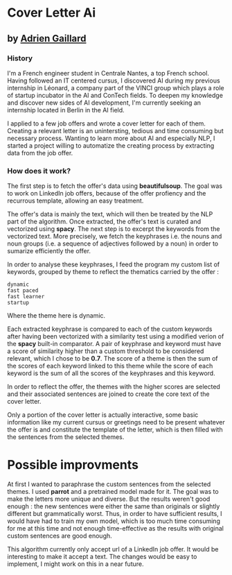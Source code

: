 # Cover Letter Ai 
## by [Adrien Gaillard](https://www.linkedin.com/in/AdrienGaillard/)

### History

I'm a French engineer student in Centrale Nantes, a top French school. Having followed an IT centered cursus, I discovered AI during my previous internship in Léonard, a company part of the VINCI group which plays a role of startup incubator in the AI and ConTech fields. To deepen my knowledge and discover new sides of AI development, I'm currently seeking an internship located in Berlin in the AI field. 

I applied to a few job offers and wrote a cover letter for each of them. Creating a relevant letter is an unintersting, tedious and time consuming but necessary process. Wanting to learn more about AI and especially NLP, I started a project willing to automatize the creating process by extracting data from the job offer.

### How does it work?

The first step is to fetch the offer's data using **beautifulsoup**. The goal was to work on LinkedIn job offers, because of the offer profiency and the recurrous template, allowing an easy treatment.

The offer's data is mainly the text, which will then be treated by the NLP part of the algorithm. Once extracted, the offer's text is curated and vectorized using **spacy**. The next step is to excerpt the keywords from the vectorized text. More precisely, we fetch the keyphrases i.e. the nouns and noun groups (i.e. a sequence of adjectives followed by a noun) in order to sumarize efficiently the offer.

In order to analyse these keyphrases, I feed the program my custom list of keywords, grouped by theme to reflect the thematics carried by the offer :
```
dynamic
fast paced
fast learner
startup
```
Where the theme here is dynamic.

Each extracted keyphrase is compared to each of the custom keywords after having been vectorized with a similarity test using a modified verion of the **spacy** built-in comparator. A pair of keyphrase and keyword must have a score of similarity higher than a custom threshold to be considered relevant, which I chose to be **0.7**. The score of a theme is then the sum of the scores of each keyword linked to this theme while the score of each keyword is the sum of all the scores of the keyphrases and this keyword.

In order to reflect the offer, the themes with the higher scores are selected and their associated sentences are joined to create the core text of the cover letter.

Only a portion of the cover letter is actually interactive, some basic information like my current cursus or greetings need to be present whatever the offer is and constitute the template of the letter, which is then filled with the sentences from the selected themes.

# Possible improvments

At first I wanted to paraphrase the custom sentences from the selected themes. I used **parrot** and a pretrained model made for it. The goal was to make the letters more unique and diverse. But the results weren't good enough : the new sentences were either the same than originals or slightly different but grammatically worst. Thus, in order to have sufficient results, I would have had to train my own model, which is too much time consuming for me at this time and not enough time-effective as the results with original custom sentences are good enough.

This algorithm currently only accept url of a LinkedIn job offer. It would be interesting to make it accept a text. The changes would be easy to implement, I might work on this in a near future.





